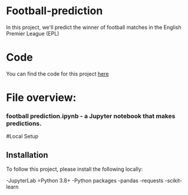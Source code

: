 # Football-prediction
In this project, we'll predict the winner of football matches in the English Premier League (EPL)
# Code
You can find the code for this project [here](http://localhost:8888/notebooks/football%20prediction.ipynb)

# File overview:
### football prediction.ipynb - a Jupyter notebook that makes predictions.
#Local Setup
## Installation
To follow this project, please install the following locally:

-JupyterLab
=Python 3.8+
-Python packages
-pandas
-requests
-scikit-learn
